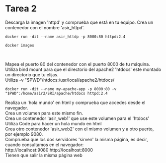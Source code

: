 # Tarea 2

Descarga la imagen 'httpd' y comprueba que está en tu equipo.
Crea un contenedor con el nombre 'asir_httpd'.

~~~
docker run -dit --name asir_httdp -p 8000:80 httpd:2.4
~~~

~~~
docker images
~~~
<br/>

Mapea el puerto 80 del contenedor con el puerto 8000 de tu máquina.
Utiliza bind mount para que el directorio del apache2 'htdocs' este montado un directorio que tu elijas.
<br/>
Utiliza -v "$PWD"/htdocs:/usr/local/apache2/htdocs/
<br/>
~~~
docker run -dit --name my-apache-app -p 8000:80 -v "$PWD":/home/asir2/SRI/apache/htdocs httpd:2.4
~~~
Realiza un 'hola mundo' en html y comprueba que accedes desde el navegador.
<br/>
    Crea un volumen para este mismo fin.
<br/>
Crea un contenedor 'asir_web1' que use este volumen para el 'htdocs'
<br/>
Utiliza Code para hacer un hola mundo en html
<br/>
Crea otro contenedor 'asir_web2' con el mismo volumen y a otro puerto, por ejemplo 9080.
<br/>
Comprueba que los dos servidores 'sirven' la misma página, es decir, cuando consultamos en el navegador:
<br/>
http://localhost:9080 
http://localhost:8000
<br/>
Tienen que salir la misma página web
